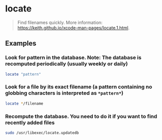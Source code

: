 # locate

> Find filenames quickly. More information: <https://keith.github.io/xcode-man-pages/locate.1.html>.

## Examples

### Look for pattern in the database. Note: The database is recomputed periodically (usually weekly or daily)

```bash
locate "pattern"
```

### Look for a file by its exact filename (a pattern containing no globbing characters is interpreted as `*pattern*`)

```bash
locate */filename
```

### Recompute the database. You need to do it if you want to find recently added files

```bash
sudo /usr/libexec/locate.updatedb
```
